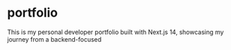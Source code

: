 # portfolio
This is my personal developer portfolio built with Next.js 14, showcasing my journey from a backend-focused
